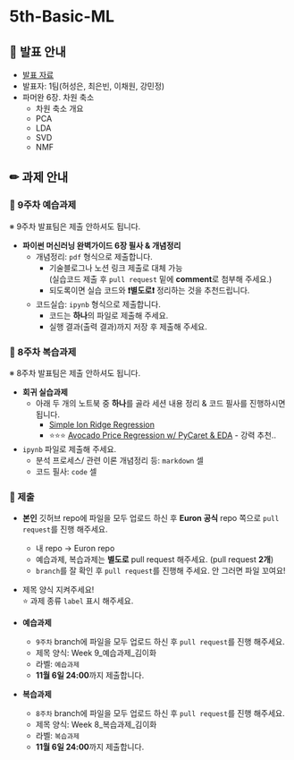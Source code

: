 # 5th-Basic-ML

## 📢 발표 안내
- [발표 자료]()
- 발표자: 1팀(허성은, 최은빈, 이채원, 강민정)
- 파머완 6장. 차원 축소
  - 차원 축소 개요
  - PCA
  - LDA
  - SVD
  - NMF

## ✏ 과제 안내
### 📍 9주차 예습과제
※ 9주차 발표팀은 제출 안하셔도 됩니다.
- **파이썬 머신러닝 완벽가이드 6장 필사 & 개념정리**  
  - 개념정리: ```pdf``` 형식으로 제출합니다.
    - 기술블로그나 노션 링크 제출로 대체 가능  
      (실습코드 제출 후 ```pull request``` 밑에 **comment**로 첨부해 주세요.)
    - 되도록이면 실습 코드와 **❗별도로❗** 정리하는 것을 추천드립니다.
  - 코드실습: ```ipynb``` 형식으로 제출합니다.
    - 코드는 **하나**의 파일로 제출해 주세요.
    - 실행 결과(출력 결과)까지 저장 후 제출해 주세요.

### 📍 8주차 복습과제
※ 8주차 발표팀은 제출 안하셔도 됩니다.
- **회귀 실습과제**  
  - 아래 두 개의 노트북 중 **하나**를 골라 세션 내용 정리 & 코드 필사를 진행하시면 됩니다.
    - [Simple Ion Ridge Regression](https://www.kaggle.com/code/tunguz/simple-ion-ridge-regression-starter/notebook)
    - ⭐⭐⭐ [Avocado Price Regression w/ PyCaret & EDA](https://www.kaggle.com/code/caesarmario/avocado-price-regression-w-pycaret-eda) - 강력 추천..
- ```ipynb``` 파일로 제출해 주세요.
  - 분석 프로세스/ 관련 이론 개념정리 등: ```markdown``` 셀
  - 코드 필사: ```code``` 셀

### 📍 제출
- **본인** 깃허브 repo에 파일을 모두 업로드 하신 후 **Euron 공식** repo 쪽으로 ```pull request```를 진행 해주세요.
  - 내 repo -> Euron repo
  - 예습과제, 복습과제는 **별도로** pull request 해주세요. (pull request **2개**)
  - ```branch```를 잘 확인 후 ```pull request```를 진행해 주세요. 안 그러면 파일 꼬여요!
- 제목 양식 지켜주세요!  
⭐ 과제 종류 ```label``` 표시 해주세요.

- **예습과제**
  - ```9주차``` branch에 파일을 모두 업로드 하신 후 ```pull request```를 진행 해주세요.
  - 제목 양식: Week 9_예습과제_김이화
  - 라벨: ```예습과제```
  - **11월 6일 24:00**까지 제출합니다.
  
- **복습과제**
  - ```8주차``` branch에 파일을 모두 업로드 하신 후 ```pull request```를 진행 해주세요.
  - 제목 양식: Week 8_복습과제_김이화
  - 라벨: ```복습과제```
  - **11월 6일 24:00**까지 제출합니다.

